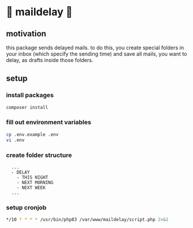 # 📧 maildelay 📧

## motivation

this package sends delayed mails. to do this, you create special folders in your inbox (which specify the sending time) and save all mails, you want to delay, as drafts inside those folders.

## setup

### install packages

```sh
composer install
```

### fill out environment variables

```sh
cp .env.example .env
vi .env
```

### create folder structure

```
  ...
  - DELAY
    - THIS NIGHT
    - NEXT MORNING
    - NEXT WEEK
  ...
```

### setup cronjob

```sh
*/10 * * * * /usr/bin/php83 /var/www/maildelay/script.php 2>&1
```
